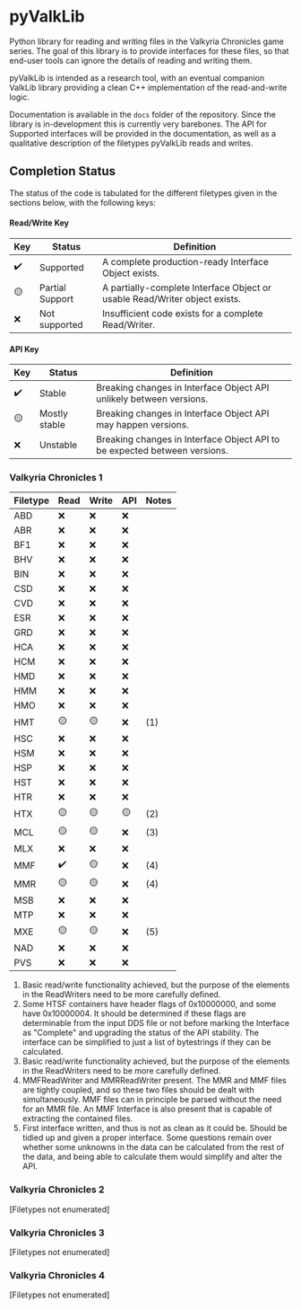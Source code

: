 # pyValkLib
Python library for reading and writing files in the Valkyria Chronicles game series. The goal of this library is to provide interfaces for these files, so that end-user tools can ignore the details of reading and writing them.

pyValkLib is intended as a research tool, with an eventual companion ValkLib library providing a clean C++ implementation of the read-and-write logic.

Documentation is available in the `docs` folder of the repository. Since the library is in-development this is currently very barebones. The API for Supported interfaces will be provided in the documentation, as well as a qualitative description of the filetypes pyValkLib reads and writes.

## Completion Status
The status of the code is tabulated for the different filetypes given in the sections below, with the following keys:

#### Read/Write Key
| Key | Status | Definition |
| --- | --- | --- |
|✔️| Supported | A complete production-ready Interface Object exists.|
|🟡| Partial Support | A partially-complete Interface Object or usable Read/Writer object exists.|
|❌| Not supported | Insufficient code exists for a complete Read/Writer. |

#### API Key
| Key | Status | Definition |
| --- | --- | --- |
|✔️| Stable | Breaking changes in Interface Object API unlikely between versions.|
|🟡| Mostly stable | Breaking changes in Interface Object API may happen versions.|
|❌| Unstable | Breaking changes in Interface Object API to be expected between versions. |

### Valkyria Chronicles 1

| Filetype | Read | Write | API | Notes |
| --- | --- | ---| -- | -- |
| ABD | ❌ | ❌ | ❌ | |
| ABR | ❌ | ❌ | ❌ | |
| BF1 | ❌ | ❌ | ❌ | |
| BHV | ❌ | ❌ | ❌ | |
| BIN | ❌ | ❌ | ❌ | |
| CSD | ❌ | ❌ | ❌ | |
| CVD | ❌ | ❌ | ❌ | |
| ESR | ❌ | ❌ | ❌ | |
| GRD | ❌ | ❌ | ❌ | |
| HCA | ❌ | ❌ | ❌ | |
| HCM | ❌ | ❌ | ❌ | |
| HMD | ❌ | ❌ | ❌ | |
| HMM | ❌ | ❌ | ❌ | |
| HMO | ❌ | ❌ | ❌ | |
| HMT | 🟡 | 🟡 | ❌ |(1) |
| HSC | ❌ | ❌ | ❌ | |
| HSM | ❌ | ❌ | ❌ | |
| HSP | ❌ | ❌ | ❌ | |
| HST | ❌ | ❌ | ❌ | |
| HTR | ❌ | ❌ | ❌ | |
| HTX | 🟡 | 🟡 | 🟡 |(2)|
| MCL | 🟡 | 🟡 | ❌ |(3)|
| MLX | ❌ | ❌ | ❌ | |
| MMF | ✔️ | 🟡 | ❌ | (4) |
| MMR | 🟡 | 🟡 | ❌ | (4) |
| MSB | ❌ | ❌ | ❌ | |
| MTP | ❌ | ❌ | ❌ | |
| MXE | 🟡 | 🟡 | ❌ |(5)|
| NAD | ❌ | ❌ | ❌ | |
| PVS | ❌ | ❌ | ❌ | |

1) Basic read/write functionality achieved, but the purpose of the elements in the ReadWriters need to be more carefully defined.
2) Some HTSF containers have header flags of 0x10000000, and some have 0x10000004. It should be determined if these flags are determinable from the input DDS file or not before marking the Interface as "Complete" and upgrading the status of the API stability. The interface can be simplified to just a list of bytestrings if they can be calculated.
3) Basic read/write functionality achieved, but the purpose of the elements in the ReadWriters need to be more carefully defined.
4) MMFReadWriter and MMRReadWriter present. The MMR and MMF files are tightly coupled, and so these two files should be dealt with simultaneously. MMF files can in principle be parsed without the need for an MMR file. An MMF Interface is also present that is capable of extracting the contained files.
5) First interface written, and thus is not as clean as it could be. Should be tidied up and given a proper interface. Some questions remain over whether some unknowns in the data can be calculated from the rest of the data, and being able to calculate them would simplify and alter the API.

### Valkyria Chronicles 2

[Filetypes not enumerated]

### Valkyria Chronicles 3

[Filetypes not enumerated]

### Valkyria Chronicles 4

[Filetypes not enumerated]
 
